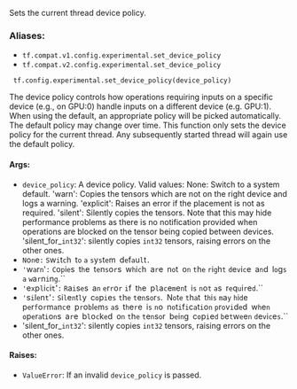 Sets the current thread device policy.
### Aliases:
- `tf.compat.v1.config.experimental.set_device_policy`
- `tf.compat.v2.config.experimental.set_device_policy`

```
 tf.config.experimental.set_device_policy(device_policy)
```
The device policy controls how operations requiring inputs on a specific device (e.g., on GPU:0) handle inputs on a different device (e.g. GPU:1).
When using the default, an appropriate policy will be picked automatically. The default policy may change over time.
This function only sets the device policy for the current thread. Any subsequently started thread will again use the default policy.
#### Args:
- `device_policy`: A device policy. Valid values:
None: Switch to a system default.
'warn': Copies the tensors which are not on the right device and logs a warning.
'explicit': Raises an error if the placement is not as required.
'silent': Silently copies the tensors. Note that this may hide performance problems as there is no notification provided when operations are blocked on the tensor being copied between devices.
'silent_for_`int32`': silently copies `int32` tensors, raising errors on the other ones.
- ``N``o``n``e``:`` ``S``w``i``t``c``h`` ``t``o`` ``a`` ``s``y``s``t``e``m`` ``d``e``f``a``u``l``t``.``
- ``'``w``a``r``n``'``:`` ``C``o``p``i``e``s`` ``t``h``e`` ``t``e``n``s``o``r``s`` ``w``h``i``c``h`` ``a``r``e`` ``n``o``t`` ``o``n`` ``t``h``e`` ``r``i``g``h``t`` ``d``e``v``i``c``e`` ``a``n``d`` ``l``o``g``s`` ``a`` ``w``a``r``n``i``n``g``.``
- ``'``e``x``p``l``i``c``i``t``'``:`` ``R``a``i``s``e``s`` ``a``n`` ``e``r``r``o``r`` ``i``f`` ``t``h``e`` ``p``l``a``c``e``m``e``n``t`` ``i``s`` ``n``o``t`` ``a``s`` ``r``e``q``u``i``r``e``d``.``
- ``'``s``i``l``e``n``t``'``:`` ``S``i``l``e``n``t``l``y`` ``c``o``p``i``e``s`` ``t``h``e`` ``t``e``n``s``o``r``s``.`` ``N``o``t``e`` ``t``h``a``t`` ``t``h``i``s`` ``m``a``y`` ``h``i``d``e`` ``p``e``r``f``o``r``m``a``n``c``e`` ``p``r``o``b``l``e``m``s`` ``a``s`` ``t``h``e``r``e`` ``i``s`` ``n``o`` ``n``o``t``i``f``i``c``a``t``i``o``n`` ``p``r``o``v``i``d``e``d`` ``w``h``e``n`` ``o``p``e``r``a``t``i``o``n``s`` ``a``r``e`` ``b``l``o``c``k``e``d`` ``o``n`` ``t``h``e`` ``t``e``n``s``o``r`` ``b``e``i``n``g`` ``c``o``p``i``e``d`` ``b``e``t``w``e``e``n`` ``d``e``v``i``c``e``s``.``
- 'silent_for_`int32`': silently copies `int32` tensors, raising errors on the other ones.
#### Raises:
- `ValueError`: If an invalid `device_policy` is passed.

